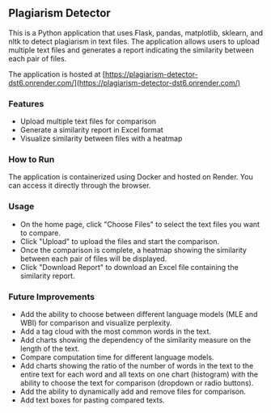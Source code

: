 ## Plagiarism Detector

This is a Python application that uses Flask, pandas, matplotlib, sklearn, and nltk to detect plagiarism in text files. The application allows users to upload multiple text files and generates a report indicating the similarity between each pair of files.

The application is hosted at [https://plagiarism-detector-dst6.onrender.com/](https://plagiarism-detector-dst6.onrender.com/)

### Features

- Upload multiple text files for comparison
- Generate a similarity report in Excel format
- Visualize similarity between files with a heatmap

### How to Run

The application is containerized using Docker and hosted on Render. You can access it directly through the browser.

### Usage

- On the home page, click "Choose Files" to select the text files you want to compare.
- Click "Upload" to upload the files and start the comparison.
- Once the comparison is complete, a heatmap showing the similarity between each pair of files will be displayed.
- Click "Download Report" to download an Excel file containing the similarity report.

### Future Improvements

- Add the ability to choose between different language models (MLE and WBI) for comparison and visualize perplexity.
- Add a tag cloud with the most common words in the text.
- Add charts showing the dependency of the similarity measure on the length of the text.
- Compare computation time for different language models.
- Add charts showing the ratio of the number of words in the text to the entire text for each word and all texts on one chart (histogram) with the ability to choose the text for comparison (dropdown or radio buttons).
- Add the ability to dynamically add and remove files for comparison.
- Add text boxes for pasting compared texts.